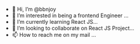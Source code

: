 - 👋 Hi, I’m @bbnjoy
- 👀 I’m interested in being a frontend Engineer ...
- 🌱 I’m currently learning React JS...
- 💞️ I’m looking to collaborate on React JS Project...
- 📫 How to reach me on my mail ...

<!---
bbnjoy/bbnjoy is a ✨ special ✨ repository because its `README.md` (this file) appears on your GitHub profile.
You can click the Preview link to take a look at your changes.
--->
